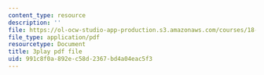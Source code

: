 ```yaml
---
content_type: resource
description: ''
file: https://ol-ocw-studio-app-production.s3.amazonaws.com/courses/18-01sc-single-variable-calculus-fall-2010/991c8f0a892ec58d2367bd4a04eac5f3_Pd2xP5zDsRw.pdf
file_type: application/pdf
resourcetype: Document
title: 3play pdf file
uid: 991c8f0a-892e-c58d-2367-bd4a04eac5f3
---
```

